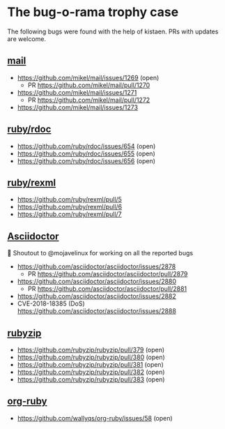 # The bug-o-rama trophy case

The following bugs were found with the help of kistaen. PRs with updates are welcome.

## [mail](https://github.com/mikel/mail)

* https://github.com/mikel/mail/issues/1269 (open)
  * PR https://github.com/mikel/mail/pull/1270
* https://github.com/mikel/mail/issues/1271
  * PR https://github.com/mikel/mail/pull/1272
* https://github.com/mikel/mail/issues/1273

## [ruby/rdoc](https://github.com/ruby/rdoc)

* https://github.com/ruby/rdoc/issues/654 (open)
* https://github.com/ruby/rdoc/issues/655 (open)
* https://github.com/ruby/rdoc/issues/656 (open)

## [ruby/rexml](https://github.com/ruby/rexml)

* https://github.com/ruby/rexml/pull/5
* https://github.com/ruby/rexml/pull/6
* https://github.com/ruby/rexml/pull/7

## [Asciidoctor](https://github.com/asciidoctor/asciidoctor)

:gem: Shoutout to @mojavelinux for working on all the reported bugs 

* https://github.com/asciidoctor/asciidoctor/issues/2878
  * PR https://github.com/asciidoctor/asciidoctor/pull/2879
* https://github.com/asciidoctor/asciidoctor/issues/2880
  * PR https://github.com/asciidoctor/asciidoctor/pull/2881
* https://github.com/asciidoctor/asciidoctor/issues/2882
* CVE-2018-18385 (DoS) https://github.com/asciidoctor/asciidoctor/issues/2888

## [rubyzip](https://github.com/rubyzip/rubyzip)

* https://github.com/rubyzip/rubyzip/pull/379 (open)
* https://github.com/rubyzip/rubyzip/pull/380 (open)
* https://github.com/rubyzip/rubyzip/pull/381 (open)
* https://github.com/rubyzip/rubyzip/pull/382 (open)
* https://github.com/rubyzip/rubyzip/pull/383 (open)

## [org-ruby](https://github.com/wallyqs/org-ruby)

* https://github.com/wallyqs/org-ruby/issues/58 (open)
